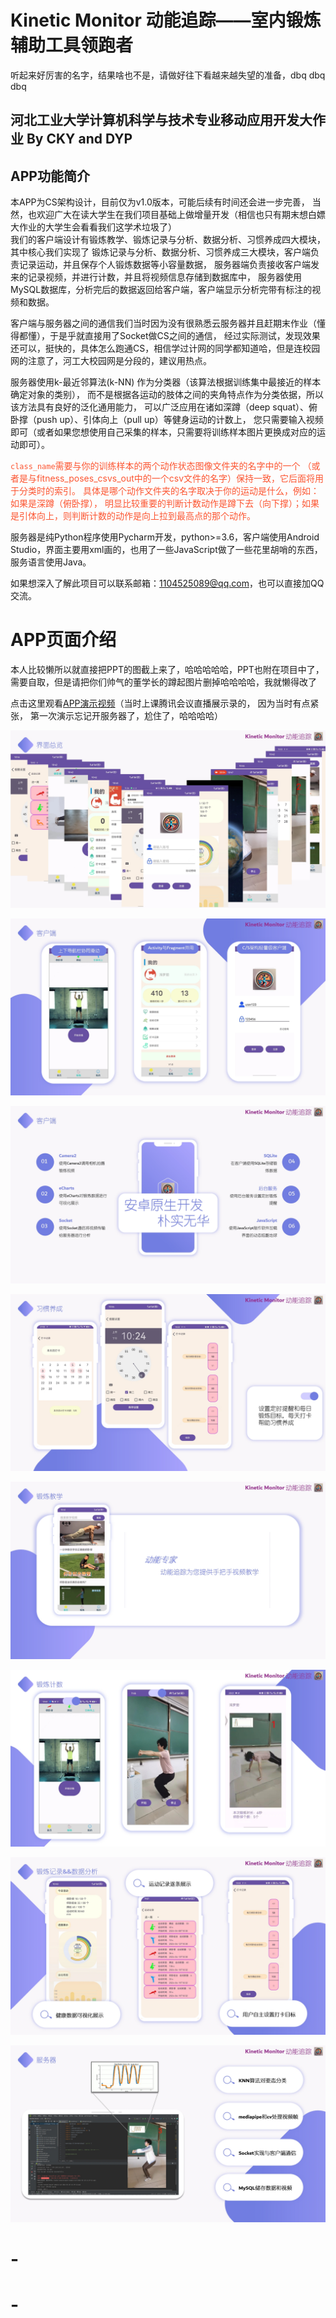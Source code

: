 # Kinetic Monitor 动能追踪——室内锻炼辅助工具领跑者
听起来好厉害的名字，结果啥也不是，请做好往下看越来越失望的准备，dbq dbq dbq
## 河北工业大学计算机科学与技术专业移动应用开发大作业 By CKY and DYP

## APP功能简介
本APP为CS架构设计，目前仅为v1.0版本，可能后续有时间还会进一步完善，
当然，也欢迎广大在读大学生在我们项目基础上做增量开发（相信也只有期末想白嫖大作业的大学生会看看我们这学术垃圾了）\
我们的客户端设计有锻炼教学、锻炼记录与分析、数据分析、习惯养成四大模块，其中核心我们实现了
锻炼记录与分析、数据分析、习惯养成三大模块，客户端负责记录运动，并且保存个人锻炼数据等小容量数据，
服务器端负责接收客户端发来的记录视频，并进行计数，并且将视频信息存储到数据库中，
服务器使用MySQL数据库，分析完后的数据返回给客户端，客户端显示分析完带有标注的视频和数据。

客户端与服务器之间的通信我们当时因为没有很熟悉云服务器并且赶期末作业（懂得都懂），于是乎就直接用了Socket做CS之间的通信，
经过实际测试，发现效果还可以，挺快的，具体怎么跑通CS，相信学过计网的同学都知道哈，但是连校园网的注意了，河工大校园网是分段的，建议用热点。

服务器使用k-最近邻算法(k-NN) 作为分类器（该算法根据训练集中最接近的样本确定对象的类别），
而不是根据各运动的肢体之间的夹角特点作为分类依据，所以该方法具有良好的泛化通用能力，
可以广泛应用在诸如深蹲（deep squat）、俯卧撑（push up）、引体向上（pull up）等健身运动的计数上，
您只需要输入视频即可（或者如果您想使用自己采集的样本，只需要将训练样本图片更换成对应的运动即可）。

<font color='#fc5531'>`class_name`需要与你的训练样本的两个动作状态图像文件夹的名字中的一个
（或者是与fitness_poses_csvs_out中的一个csv文件的名字）保持一致，它后面将用于分类时的索引。
具体是哪个动作文件夹的名字取决于你的运动是什么，例如：如果是深蹲（俯卧撑），
明显比较重要的判断计数动作是蹲下去（向下撑）；如果是引体向上，则判断计数的动作是向上拉到最高点的那个动作。
</font>

服务器是纯Python程序使用Pycharm开发，python>=3.6，客户端使用Android Studio，界面主要用xml画的，也用了一些JavaScript做了一些花里胡哨的东西，
服务语言使用Java。

如果想深入了解此项目可以联系邮箱：1104525089@qq.com，也可以直接加QQ交流。

# APP页面介绍
本人比较懒所以就直接把PPT的图截上来了，哈哈哈哈哈，PPT也附在项目中了，需要自取，但是请把你们帅气的董学长的蹲起图片删掉哈哈哈哈，我就懒得改了


点击这里观看[APP演示视频](https://meeting.tencent.com/cw/629EpJw2a6)（当时上课腾讯会议直播展示录的，
因为当时有点紧张， 第一次演示忘记开服务器了，尬住了，哈哈哈哈）


![界面总览](image_for_md/界面总览.png)

![界面总览](image_for_md/主界面.png)

![界面总览](image_for_md/技术栈.png)

![界面总览](image_for_md/习惯养成.png)

![界面总览](image_for_md/教学页面.png)

![界面总览](image_for_md/锻炼计数.png)

![界面总览](image_for_md/锻炼记录数据分析.png)

![界面总览](image_for_md/本地服务器.png)

# -
# -
